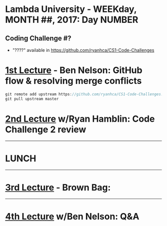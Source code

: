 # Lambda University - WEEKday, MONTH ##, 2017: Day NUMBER
## Coding Challenge #?
- "????" available in https://github.com/ryanhca/CS1-Code-Challenges

# [1st Lecture](URL) - Ben Nelson: GitHub flow & resolving merge conflicts

```js
git remote add upstream https://github.com/ryanhca/CS1-Code-Challenges.git
git pull upstream master
```

# [2nd Lecture](URL) w/Ryan Hamblin: Code Challenge 2 review

***
# LUNCH
***

# [3rd Lecture](URL) - Brown Bag:

***

# [4th Lecture](URL) w/Ben Nelson: Q&A
